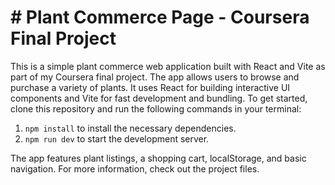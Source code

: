 # # Plant Commerce Page - Coursera Final Project

This is a simple plant commerce web application built with React and Vite as part of my Coursera final project. The app allows users to browse and purchase a variety of plants. It uses React for building interactive UI components and Vite for fast development and bundling. To get started, clone this repository and run the following commands in your terminal: 

1. `npm install` to install the necessary dependencies.
2. `npm run dev` to start the development server.

The app features plant listings, a shopping cart, localStorage, and basic navigation. For more information, check out the project files.
